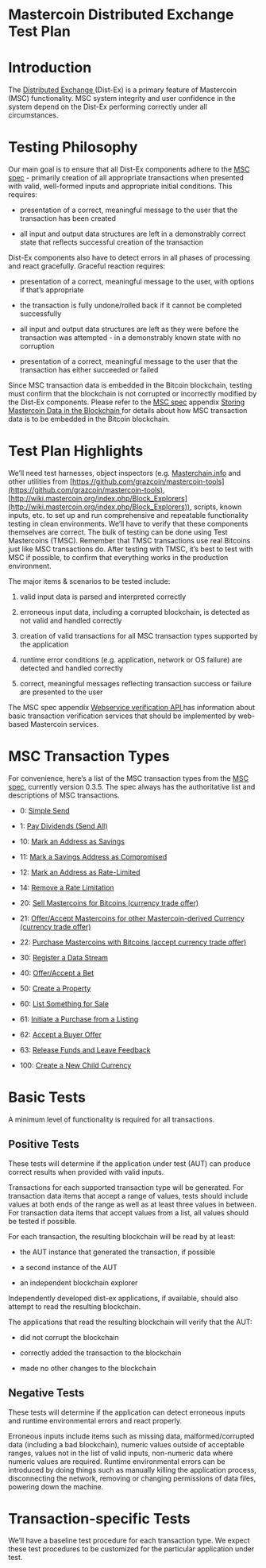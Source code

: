 # Mastercoin Distributed Exchange Test Plan

# Introduction

The [Distributed Exchange ](http://wiki.mastercoin.org/index.php/Distributed_Exchange)(Dist-Ex) is a primary feature of Mastercoin (MSC) functionality. MSC system integrity and user confidence in the system depend on the Dist-Ex performing correctly under all circumstances.

# Testing Philosophy

Our main goal is to ensure that all Dist-Ex components adhere to the [MSC spec](https://github.com/mastercoin-MSC/spec) - primarily creation of all appropriate transactions when presented with valid, well-formed inputs and appropriate initial conditions. This requires:

* presentation of a correct, meaningful message to the user that the transaction has been created

* all input and output data structures are left in a demonstrably correct state that reflects successful creation of the transaction

Dist-Ex components also have to detect errors in all phases of processing and react gracefully. Graceful reaction requires:

* presentation of a correct, meaningful message to the user, with options if that’s appropriate

* the transaction is fully undone/rolled back if it cannot be completed successfully

* all input and output data structures are left as they were before the transaction was attempted - in a demonstrably known state with no corruption

* presentation of a correct, meaningful message to the user that the transaction has either succeeded or failed

Since MSC transaction data is embedded in the Bitcoin blockchain, testing must confirm that the blockchain is not corrupted or incorrectly modified by the Dist-Ex components. Please refer to the [MSC spec](https://github.com/mastercoin-MSC/spec) appendix [Storing Mastercoin Data in the Blockchain](https://github.com/mastercoin-MSC/spec#appendix-a--storing-mastercoin-data-in-the-blockchain)[ ](https://github.com/mastercoin-MSC/spec#appendix-a--storing-mastercoin-data-in-the-blockchain)for details about how MSC transaction data is to be embedded in the Bitcoin blockchain. 

# Test Plan Highlights

We’ll need test harnesses, object inspectors (e.g. [Masterchain.info](https://masterchain.info/) and other utilities from [https://github.com/grazcoin/mastercoin-tools](https://github.com/grazcoin/mastercoin-tools), [http://wiki.mastercoin.org/index.php/Block_Explorers](http://wiki.mastercoin.org/index.php/Block_Explorers)), scripts, known inputs, etc. to set up and run comprehensive and repeatable functionality testing in clean environments. We’ll have to verify that these components themselves are correct. The bulk of testing can be done using Test Mastercoins (TMSC). Remember that TMSC transactions use real Bitcoins just like MSC transactions do. After testing with TMSC, it’s best to test with MSC if possible, to confirm that everything works in the production environment.

The major items & scenarios to be tested include:

1. valid input data is parsed and interpreted correctly

2. erroneous input data, including a corrupted blockchain, is detected as not valid and handled correctly

3. creation of valid transactions for all MSC transaction types supported by the application

4. runtime error conditions (e.g. application, network or OS failure) are detected and handled correctly

5. correct, meaningful messages reflecting transaction success or failure are presented to the user 

The MSC spec appendix [Webservice verification API ](https://github.com/mastercoin-MSC/spec#appendix-a--storing-mastercoin-data-in-the-blockchain)has information about basic transaction verification services that should be implemented by web-based Mastercoin services.

# MSC Transaction Types

For convenience, here’s a list of the MSC transaction types from the [MSC spec](https://github.com/mastercoin-MSC/spec), currently version 0.3.5. The spec always has the authoritative list and descriptions of MSC transactions.

*    0: [Simple Send](https://github.com/mastercoin-MSC/spec#transferring-mastercoins-simple-send)

*    1: [Pay Dividends (Send All)](https://github.com/mastercoin-MSC/spec#pay-dividends-send-all)

*   10: [Mark an Address as Savings](https://github.com/mastercoin-MSC/spec#marking-an-address-as-savings)

*   11: [Mark a Savings Address as Compromised](https://github.com/mastercoin-MSC/spec#marking-a-savings-address-as-compromised)

*   12: [Mark an Address as Rate-Limited](https://github.com/mastercoin-MSC/spec#marking-an-address-as-rate-limited)

*   14: [Remove a Rate Limitation](https://github.com/mastercoin-MSC/spec#removing-a-rate-limitation)

*   20: [Sell Mastercoins for Bitcoins (currency trade offer)](https://github.com/mastercoin-MSC/spec#selling-mastercoins-for-bitcoins)

*   21: [Offer/Accept Mastercoins for other Mastercoin-derived Currency (currency trade offer)](https://github.com/mastercoin-MSC/spec#selling-mastercoins-for-other-mastercoin-derived-currencies)

*   22: [Purchase Mastercoins with Bitcoins (accept currency trade offer)](https://github.com/mastercoin-MSC/spec#purchasing-mastercoins-with-bitcoins)

*   30: [Register a Data Stream](https://github.com/mastercoin-MSC/spec#registering-a-data-stream)

*   40: [Offer/Accept a Bet](https://github.com/mastercoin-MSC/spec#offering-a-bet)

*   50: [Create a Property](https://github.com/mastercoin-MSC/spec#smart-property)

*   60: [List Something for Sale](https://github.com/mastercoin-MSC/spec#listing-something-for-sale)

*   61: [Initiate a Purchase from a Listing](https://github.com/mastercoin-MSC/spec#initiating-a-purchase)

*   62: [Accept a Buyer Offer](https://github.com/mastercoin-MSC/spec#accepting-a-buyer)

*   63: [Release Funds and Leave Feedback](https://github.com/mastercoin-MSC/spec#leaving-feedback)

* 100: [Create a New Child Currency](https://github.com/mastercoin-MSC/spec#new-currency-creation)

# Basic Tests

A minimum level of functionality is required for all transactions.

## Positive Tests

These tests will determine if the application under test (AUT) can produce correct results when provided with valid inputs.

Transactions for each supported transaction type will be generated. For transaction data items that accept a range of values, tests should include values at both ends of the range as well as at least three values in between. For transaction data items that accept values from a list, all values should be tested if possible.

 For each transaction, the resulting blockchain will be read by at least:

* the AUT instance that generated the transaction, if possible

* a second instance of the AUT

* an independent blockchain explorer

Independently developed dist-ex applications, if available, should also attempt to read the resulting blockchain. 

The applications that read the resulting blockchain will verify that the AUT:

* did not corrupt the blockchain

* correctly added the transaction to the blockchain

* made no other changes to the blockchain

## Negative Tests

These tests will determine if the application can detect erroneous inputs and runtime environmental errors and react properly.

Erroneous inputs include items such as missing data, malformed/corrupted data (including a bad blockchain), numeric values outside of acceptable ranges, values not in the list of valid inputs, non-numeric data where numeric values are required. Runtime environmental errors can be introduced by doing things such as manually killing the application process, disconnecting the network, removing or changing permissions of data files, powering down the machine.

# Transaction-specific Tests

We’ll have a baseline test procedure for each transaction type. We expect these test procedures to be customized for the particular application under test.
